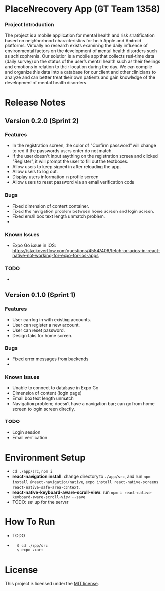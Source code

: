 # PlaceNrecovery App (GT Team 1358)
<!-- [![license](https://img.shields.io/github/license/dec0dOS/amazing-github-template.svg?style=flat-square)](LICENSE) -->

### Project Introduction
The project is a mobile application for mental health and risk stratification based on neighborhood characteristics for both Apple and Android platforms. Virtually no research exists examining the daily influence of environmental factors on the development of mental health disorders such as schizophrenia. Our solution is a mobile app that collects real-time data (daily survey) on the status of the user’s mental health such as their feelings and emotions in relation to their location during the day. We can compile and organize this data into a database for our client and other clinicians to analyze and can better treat their own patients and gain knowledge of the development of mental health disorders.


# Release Notes

## Version 0.2.0 (Sprint 2)
### Features
- In the registration screen, the color of "Confirm password" will change to red if the passwords users enter do not match.
- If the user doesn't input anything on the registration screen and clicked "Register", it will prompt the user to fill out the textboxes.
- Allow users to keep signed in after reloading the app.
- Allow users to log out.
- Display users information in profile screen.
- Allow users to reset password via an email verification code

### Bugs
- Fixed dimension of content container.
- Fixed the navigation problem between home screen and login screen.
- Fixed email box text length unmatch problem.
- 
### Known Issues
- Expo Go issue in iOS: https://stackoverflow.com/questions/45547406/fetch-or-axios-in-react-native-not-working-for-expo-for-ios-apps

### TODO
- 


## Version 0.1.0 (Sprint 1)
### Features
- User can log in with existing accounts.
- User can register a new account.
- User can reset password.
- Design tabs for home screen.


### Bugs
- Fixed error messages from backends
- 

### Known Issues
- Unable to connect to database in Expo Go
- Dimension of content (login page)
- Email box text length unmatch
- Navigation problem; doesn't have a navigation bar; can go from home screen to login screen directly.
### TODO
- Login session
- Email verification


# Environment Setup
- `cd ./app/src`, `npm i`
- **react-navigation install**: change directory to ```./app/src```, and run ```npm install @react-navigation/native```, ```expo install react-native-screens react-native-safe-area-context```.
- **react-native-keyboard-aware-scroll-view**: run ```npm i react-native-keyboard-aware-scroll-view --save```
- TODO: set up for the server


# How To Run
- TODO
- ```sh
    $ cd ./app/src
    $ expo start
    ```

# License
This project is licensed under the [MIT license](LICENSE).
